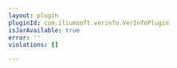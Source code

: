 ```yaml
---
layout: plugin
pluginId: com.iliumsoft.verinfo.VerInfoPlugin
isJarAvailable: true
error: ''
violations: []

---
```


